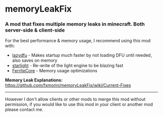 # memoryLeakFix  
### A mod that fixes multiple memory leaks in minecraft. Both server-side & client-side  
  
For the best performance & memory usage, I recommend using this mod with:  
- [lazydfu](https://github.com/astei/lazydfu) - Makes startup much faster by not loading DFU until needed, also saves on memory
- [starlight](https://github.com/PaperMC/Starlight) - Re-write of the light engine to be blazing fast  
- [FerriteCore](https://github.com/malte0811/FerriteCore) - Memory usage optimizations 
  
  
**Memory Leak Explanations:** https://github.com/fxmorin/memoryLeakFix/wiki/Current-Fixes  

---

However I don't allow clients or other mods to merge this mod without permission, if you would like to use this mod in your client or another mod please contact me.
